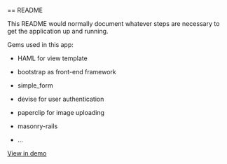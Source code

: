 == README

This README would normally document whatever steps are necessary to get the
application up and running.

Gems used in this app:

* HAML for view template

* bootstrap as front-end framework

* simple_form 

* devise for user authentication

* paperclip for image uploading

* masonry-rails 

* ...


[View in demo](https://www.google.com)
